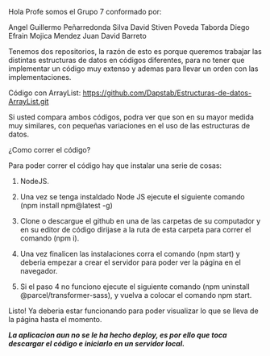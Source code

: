 Hola Profe somos el Grupo 7 conformado por:

Angel Guillermo Peñarredonda Silva
David Stiven Poveda Taborda
Diego Efrain Mojica Mendez
Juan David Barreto

Tenemos dos repositorios, la razón de esto es porque queremos trabajar las distintas estructuras de datos en códigos diferentes, para no tener que implementar un código muy extenso y ademas para llevar un orden con las implementaciones.

Código con ArrayList: https://github.com/Dapstab/Estructuras-de-datos-ArrayList.git


Si usted compara ambos códigos, podra ver que son en su mayor medida muy similares, con pequeñas variaciones en el uso de las estructuras de datos.

¿Como correr el código?

Para poder correr el código hay que instalar una serie de cosas:

1. NodeJS.
2. Una vez se tenga instaldado Node JS ejecute el siguiente comando (npm install npm@latest -g)
3. Clone o descargue el github en una de las carpetas de su computador y en su editor de código dirijase a la ruta de esta carpeta para correr el comando (npm i).
4. Una vez finalicen las instalaciones corra el comando (npm start) y deberia empezar a crear el servidor para poder ver la página en el navegador.

5. Si el paso 4 no funciono ejecute el siguiente comando (npm uninstall @parcel/transformer-sass), y vuelva a colocar el comando npm start.

Listo! Ya deberia estar funcionando para poder visualizar lo que se lleva de la página hasta el momento.

**_La aplicacion aun no se le ha hecho deploy, es por ello que toca descargar el código e iniciarlo en un servidor local._**
